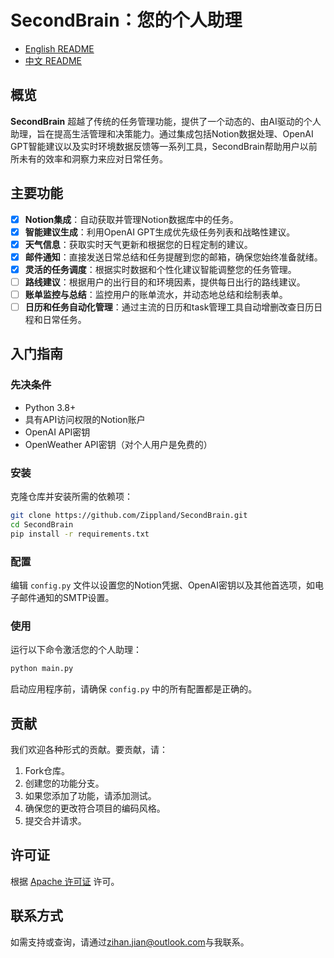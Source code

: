 # SecondBrain：您的个人助理

- [English README](README_EN.md)
- [中文 README](README.md)

## 概览
**SecondBrain** 超越了传统的任务管理功能，提供了一个动态的、由AI驱动的个人助理，旨在提高生活管理和决策能力。通过集成包括Notion数据处理、OpenAI GPT智能建议以及实时环境数据反馈等一系列工具，SecondBrain帮助用户以前所未有的效率和洞察力来应对日常任务。

## 主要功能
- [X] **Notion集成**：自动获取并管理Notion数据库中的任务。
- [X] **智能建议生成**：利用OpenAI GPT生成优先级任务列表和战略性建议。
- [X] **天气信息**：获取实时天气更新和根据您的日程定制的建议。
- [X] **邮件通知**：直接发送日常总结和任务提醒到您的邮箱，确保您始终准备就绪。
- [X] **灵活的任务调度**：根据实时数据和个性化建议智能调整您的任务管理。
- [ ] **路线建议**：根据用户的出行目的和环境因素，提供每日出行的路线建议。
- [ ] **账单监控与总结**：监控用户的账单流水，并动态地总结和绘制表单。
- [ ] **日历和任务自动化管理**：通过主流的日历和task管理工具自动增删改查日历日程和日常任务。

## 入门指南

### 先决条件
- Python 3.8+
- 具有API访问权限的Notion账户
- OpenAI API密钥
- OpenWeather API密钥（对个人用户是免费的）

### 安装
克隆仓库并安装所需的依赖项：
```bash
git clone https://github.com/Zippland/SecondBrain.git
cd SecondBrain
pip install -r requirements.txt
```

### 配置
编辑 `config.py` 文件以设置您的Notion凭据、OpenAI密钥以及其他首选项，如电子邮件通知的SMTP设置。

### 使用
运行以下命令激活您的个人助理：
```bash
python main.py
```
启动应用程序前，请确保 `config.py` 中的所有配置都是正确的。

## 贡献
我们欢迎各种形式的贡献。要贡献，请：
1. Fork仓库。
2. 创建您的功能分支。
3. 如果您添加了功能，请添加测试。
4. 确保您的更改符合项目的编码风格。
5. 提交合并请求。

## 许可证
根据 [Apache 许可证](LICENSE) 许可。

## 联系方式
如需支持或查询，请通过[zihan.jian@outlook.com](mailto:zihan.jian@outlook.com)与我联系。